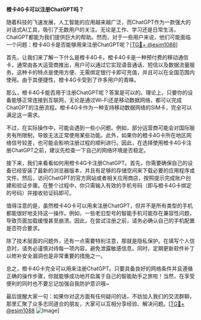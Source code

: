 **橙卡4G卡可以注册ChatGPT吗？**

随着科技的飞速发展，人工智能的应用越来越广泛，而ChatGPT作为一款强大的对话式AI工具，吸引了无数用户的关注。无论是工作、学习还是日常生活，ChatGPT都能为我们提供巨大的帮助。然而，对于一些用户来说，他们可能面临一个问题：橙卡4G卡是否能够用来注册ChatGPT呢？[[TG💪+ @esim1088](https://t.me/s/esim1088)]

首先，让我们来了解一下什么是橙卡4G卡。橙卡4G卡是一种预付费的移动通信卡，通常由各大运营商推出，用户可以通过它实现语音通话、短信以及数据流量服务。这种卡的特点是使用方便、无需绑定银行卡即可充值，并且可以在全国范围内使用。由于其便捷性，橙卡4G卡受到了许多用户的青睐。

那么，橙卡4G卡能否用于注册ChatGPT呢？答案是可以的。理论上，只要你的设备能够正常连接到互联网，无论是通过Wi-Fi还是移动数据网络，都可以完成ChatGPT的注册流程。橙卡4G卡作为一种支持移动数据网络的SIM卡，完全可以满足这一需求。

不过，在实际操作中，可能会遇到一些小问题。例如，部分运营商可能会对国际服务有所限制，导致无法正常使用某些功能。此外，如果你的橙卡4G卡所在地区网络信号较差，也可能会影响注册过程的顺利进行。因此，在选择使用橙卡4G卡注册ChatGPT之前，建议先检查一下自己的网络环境是否稳定。

接下来，我们来看看如何用橙卡4G卡注册ChatGPT。首先，你需要确保自己的设备已经安装了最新的浏览器版本，并且有足够的存储空间来下载必要的应用程序或文件。然后，访问ChatGPT的官方网站或者相关应用商店，按照提示完成账户创建和验证步骤。在整个过程中，你只需输入有效的手机号码（即与橙卡4G卡绑定的号码）并接收验证码即可。

值得注意的是，虽然橙卡4G卡可以用来注册ChatGPT，但并不是所有类型的手机都能很好地支持这一操作。例如，一些老旧型号的智能手机可能存在兼容性问题，导致页面加载缓慢甚至崩溃。因此，在尝试注册之前，请务必确认自己的手机配置是否符合要求。

除了技术层面的问题外，还有一点需要特别注意，那就是隐私保护。在填写个人信息时，请务必谨慎对待每一项内容，避免泄露敏感信息。同时，定期更新软件补丁以修补安全漏洞也是非常重要的措施之一。

总之，橙卡4G卡完全可以用来注册ChatGPT。只要具备良好的网络条件并且遵循正确的操作步骤，你就能够成功地开启属于自己的智能助手之旅啦！当然，在享受便利的同时也不要忘记加强自我防护意识哦~

最后提醒大家一句：如果你对这方面有任何疑问的话，不妨加入我们的交流群聊，那里汇聚了众多志同道合的朋友，大家可以互相分享经验、解决问题。[[TG💪+ @esim1088](https://t.me/s/esim1088) ![Image](https://i.postimg.cc/4NQfJmqS/Snipaste-2025-05-13-00-14-12.png)]